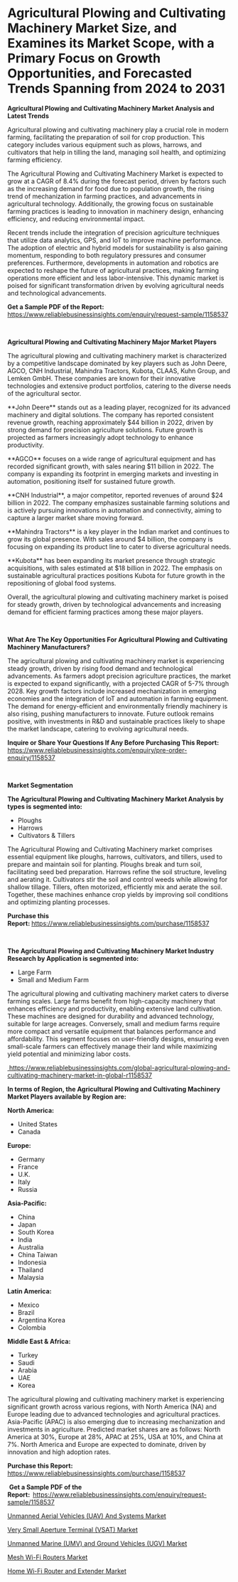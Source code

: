 <p><h1>Agricultural Plowing and Cultivating Machinery Market Size, and Examines its Market Scope, with a Primary Focus on Growth Opportunities, and Forecasted Trends Spanning from 2024 to 2031</h1></p><p><strong>Agricultural Plowing and Cultivating Machinery Market Analysis and Latest Trends</strong></p>
<p><p>Agricultural plowing and cultivating machinery play a crucial role in modern farming, facilitating the preparation of soil for crop production. This category includes various equipment such as plows, harrows, and cultivators that help in tilling the land, managing soil health, and optimizing farming efficiency. </p><p>The Agricultural Plowing and Cultivating Machinery Market is expected to grow at a CAGR of 8.4% during the forecast period, driven by factors such as the increasing demand for food due to population growth, the rising trend of mechanization in farming practices, and advancements in agricultural technology. Additionally, the growing focus on sustainable farming practices is leading to innovation in machinery design, enhancing efficiency, and reducing environmental impact.</p><p>Recent trends include the integration of precision agriculture techniques that utilize data analytics, GPS, and IoT to improve machine performance. The adoption of electric and hybrid models for sustainability is also gaining momentum, responding to both regulatory pressures and consumer preferences. Furthermore, developments in automation and robotics are expected to reshape the future of agricultural practices, making farming operations more efficient and less labor-intensive. This dynamic market is poised for significant transformation driven by evolving agricultural needs and technological advancements.</p></p>
<p><strong>Get a Sample PDF of the Report:&nbsp;</strong> <a href="https://www.reliablebusinessinsights.com/enquiry/request-sample/1158537?utm_campaign=57&utm_medium=2&utm_source=Github&utm_content=ia&utm_term=11102024&utm_id=agricultural-plowing-and-cultivating-machinery">https://www.reliablebusinessinsights.com/enquiry/request-sample/1158537</a></p>
<p>&nbsp;</p>
<p><strong>Agricultural Plowing and Cultivating Machinery Major Market Players</strong></p>
<p><p>The agricultural plowing and cultivating machinery market is characterized by a competitive landscape dominated by key players such as John Deere, AGCO, CNH Industrial, Mahindra Tractors, Kubota, CLAAS, Kuhn Group, and Lemken GmbH. These companies are known for their innovative technologies and extensive product portfolios, catering to the diverse needs of the agricultural sector.</p><p>**John Deere** stands out as a leading player, recognized for its advanced machinery and digital solutions. The company has reported consistent revenue growth, reaching approximately $44 billion in 2022, driven by strong demand for precision agriculture solutions. Future growth is projected as farmers increasingly adopt technology to enhance productivity.</p><p>**AGCO** focuses on a wide range of agricultural equipment and has recorded significant growth, with sales nearing $11 billion in 2022. The company is expanding its footprint in emerging markets and investing in automation, positioning itself for sustained future growth.</p><p>**CNH Industrial**, a major competitor, reported revenues of around $24 billion in 2022. The company emphasizes sustainable farming solutions and is actively pursuing innovations in automation and connectivity, aiming to capture a larger market share moving forward.</p><p>**Mahindra Tractors** is a key player in the Indian market and continues to grow its global presence. With sales around $4 billion, the company is focusing on expanding its product line to cater to diverse agricultural needs.</p><p>**Kubota** has been expanding its market presence through strategic acquisitions, with sales estimated at $18 billion in 2022. The emphasis on sustainable agricultural practices positions Kubota for future growth in the repositioning of global food systems.</p><p>Overall, the agricultural plowing and cultivating machinery market is poised for steady growth, driven by technological advancements and increasing demand for efficient farming practices among these major players.</p></p>
<p>&nbsp;</p>
<p><strong>What Are The Key Opportunities For Agricultural Plowing and Cultivating Machinery Manufacturers?</strong></p>
<p><p>The agricultural plowing and cultivating machinery market is experiencing steady growth, driven by rising food demand and technological advancements. As farmers adopt precision agriculture practices, the market is expected to expand significantly, with a projected CAGR of 5-7% through 2028. Key growth factors include increased mechanization in emerging economies and the integration of IoT and automation in farming equipment. The demand for energy-efficient and environmentally friendly machinery is also rising, pushing manufacturers to innovate. Future outlook remains positive, with investments in R&D and sustainable practices likely to shape the market landscape, catering to evolving agricultural needs.</p></p>
<p><strong>Inquire or Share Your Questions If Any Before Purchasing This Report:</strong> <a href="https://www.reliablebusinessinsights.com/enquiry/pre-order-enquiry/1158537?utm_campaign=57&utm_medium=2&utm_source=Github&utm_content=ia&utm_term=11102024&utm_id=agricultural-plowing-and-cultivating-machinery">https://www.reliablebusinessinsights.com/enquiry/pre-order-enquiry/1158537</a></p>
<p>&nbsp;</p>
<p><strong>Market Segmentation</strong></p>
<p><strong>The Agricultural Plowing and Cultivating Machinery Market Analysis by types is segmented into:</strong></p>
<p><ul><li>Ploughs</li><li>Harrows</li><li>Cultivators & Tillers</li></ul></p>
<p><p>The Agricultural Plowing and Cultivating Machinery market comprises essential equipment like ploughs, harrows, cultivators, and tillers, used to prepare and maintain soil for planting. Ploughs break and turn soil, facilitating seed bed preparation. Harrows refine the soil structure, leveling and aerating it. Cultivators stir the soil and control weeds while allowing for shallow tillage. Tillers, often motorized, efficiently mix and aerate the soil. Together, these machines enhance crop yields by improving soil conditions and optimizing planting processes.</p></p>
<p><strong>Purchase this Report:&nbsp;</strong><a href="https://www.reliablebusinessinsights.com/purchase/1158537?utm_campaign=57&utm_medium=2&utm_source=Github&utm_content=ia&utm_term=11102024&utm_id=agricultural-plowing-and-cultivating-machinery">https://www.reliablebusinessinsights.com/purchase/1158537</a></p>
<p>&nbsp;</p>
<p><strong>The Agricultural Plowing and Cultivating Machinery Market Industry Research by Application is segmented into:</strong></p>
<p><ul><li>Large Farm</li><li>Small and Medium Farm</li></ul></p>
<p><p>The agricultural plowing and cultivating machinery market caters to diverse farming scales. Large farms benefit from high-capacity machinery that enhances efficiency and productivity, enabling extensive land cultivation. These machines are designed for durability and advanced technology, suitable for large acreages. Conversely, small and medium farms require more compact and versatile equipment that balances performance and affordability. This segment focuses on user-friendly designs, ensuring even small-scale farmers can effectively manage their land while maximizing yield potential and minimizing labor costs.</p></p>
<p><a href="https://www.reliablebusinessinsights.com/global-agricultural-plowing-and-cultivating-machinery-market-in-global-r1158537?utm_campaign=57&utm_medium=2&utm_source=Github&utm_content=ia&utm_term=11102024&utm_id=agricultural-plowing-and-cultivating-machinery">&nbsp;https://www.reliablebusinessinsights.com/global-agricultural-plowing-and-cultivating-machinery-market-in-global-r1158537</a></p>
<p><strong>In terms of Region, the Agricultural Plowing and Cultivating Machinery Market Players available by Region are:</strong></p>
<p>
    <p> <strong> North America: </strong>
        <ul>
            <li>United States</li>
            <li>Canada</li>
        </ul>
        </p> 
    <p> <strong> Europe: </strong>
        <ul>
            <li>Germany</li>
            <li>France</li>
            <li>U.K.</li>
            <li>Italy</li>
            <li>Russia</li>
        </ul>
        </p> 
    <p> <strong> Asia-Pacific: </strong>
        <ul>
            <li>China</li>
            <li>Japan</li>
            <li>South Korea</li>
            <li>India</li>
            <li>Australia</li>
            <li>China Taiwan</li>
            <li>Indonesia</li>
            <li>Thailand</li>
            <li>Malaysia</li>
        </ul>
        </p> 
    <p> <strong> Latin America: </strong>
        <ul>
            <li>Mexico</li>
            <li>Brazil</li>
            <li>Argentina Korea</li>
            <li>Colombia</li>
        </ul>
        </p> 
    <p> <strong> Middle East & Africa: </strong>
        <ul>
            <li>Turkey</li>
            <li>Saudi</li>
            <li>Arabia</li>
            <li>UAE</li>
            <li>Korea</li>
        </ul>
    </p>
    </p>
<p><p>The agricultural plowing and cultivating machinery market is experiencing significant growth across various regions, with North America (NA) and Europe leading due to advanced technologies and agricultural practices. Asia-Pacific (APAC) is also emerging due to increasing mechanization and investments in agriculture. Predicted market shares are as follows: North America at 30%, Europe at 28%, APAC at 25%, USA at 10%, and China at 7%. North America and Europe are expected to dominate, driven by innovation and high adoption rates.</p></p>
<p><strong>Purchase this Report: </strong><a href="https://www.reliablebusinessinsights.com/purchase/1158537?utm_campaign=57&utm_medium=2&utm_source=Github&utm_content=ia&utm_term=11102024&utm_id=agricultural-plowing-and-cultivating-machinery">https://www.reliablebusinessinsights.com/purchase/1158537</a></p>
<p>&nbsp;<strong>Get a Sample PDF of the Report:&nbsp;&nbsp;</strong><a href="https://www.reliablebusinessinsights.com/enquiry/request-sample/1158537?utm_campaign=57&utm_medium=2&utm_source=Github&utm_content=ia&utm_term=11102024&utm_id=agricultural-plowing-and-cultivating-machinery">https://www.reliablebusinessinsights.com/enquiry/request-sample/1158537</a></p>
<p><strong></strong></p>
<p><p><a href="https://www.linkedin.com/pulse/global-unmanned-aerial-vehicles-uav-systems-market-opportunities-w1qie?utm_campaign=57&utm_medium=2&utm_source=Github&utm_content=ia&utm_term=11102024&utm_id=agricultural-plowing-and-cultivating-machinery">Unmanned Aerial Vehicles (UAV) And Systems Market</a></p><p><a href="https://www.linkedin.com/pulse/global-very-small-aperture-terminal-vsat-market-projected-ubvpe?utm_campaign=57&utm_medium=2&utm_source=Github&utm_content=ia&utm_term=11102024&utm_id=agricultural-plowing-and-cultivating-machinery">Very Small Aperture Terminal (VSAT) Market</a></p><p><a href="https://www.linkedin.com/pulse/emerging-technologies-reshaping-unmanned-marine-umv-lbiwe?utm_campaign=57&utm_medium=2&utm_source=Github&utm_content=ia&utm_term=11102024&utm_id=agricultural-plowing-and-cultivating-machinery">Unmanned Marine (UMV) and Ground Vehicles (UGV) Market</a></p><p><a href="https://issuu.com/reportprime-2/docs/mesh-wi-fi-routers-market-size-2030_6c37272685b907?utm_campaign=57&utm_medium=2&utm_source=Github&utm_content=ia&utm_term=11102024&utm_id=agricultural-plowing-and-cultivating-machinery">Mesh Wi-Fi Routers Market</a></p><p><a href="https://issuu.com/reportprime-2/docs/home-wi-fi-router-and-extender-mark_4cb9e487354da2?utm_campaign=57&utm_medium=2&utm_source=Github&utm_content=ia&utm_term=11102024&utm_id=agricultural-plowing-and-cultivating-machinery">Home Wi-Fi Router and Extender Market</a></p></p>